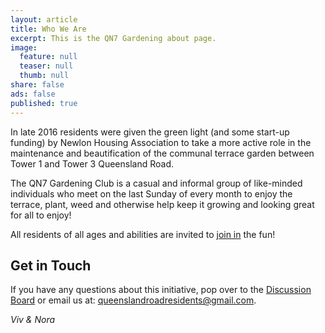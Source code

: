 ```yaml
---
layout: article
title: Who We Are
excerpt: This is the QN7 Gardening about page.
image:
  feature: null
  teaser: null
  thumb: null
share: false
ads: false
published: true
---
```


In late 2016 residents were given the green light (and some start-up funding) by Newlon Housing Association to take a more active role in the maintenance and beautification of the communal terrace garden between Tower 1 and Tower 3 Queensland Road.

The QN7 Gardening Club is a casual and informal group of like-minded individuals who meet on the last Sunday of every month to enjoy the terrace, plant, weed and otherwise help keep it growing and looking great for all to enjoy!

All residents of all ages and abilities are invited to [join in](https://qn7gardening.github.io/getting-started/) the fun!

## Get in Touch 

If you have any questions about this initiative, pop over to the [Discussion Board](https://qn7gardening.slack.com/) or email us at: [queenslandroadresidents@gmail.com](queenslandroadresidents@gmail.com).

*Viv & Nora*
